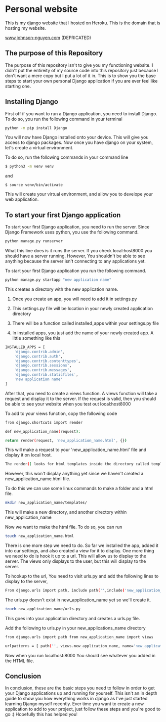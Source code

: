 # Personal website

This is my django website that I hosted on Heroku. This is the domain that is hosting my website. 

www.johnson-nguyen.com (DEPRICATED)

## The purpose of this Repository

The purpose of this repository isn't to give you my functioning website. I didn't put the entireity of my source code into this repository just because I don't want a mere copy but I put a lot of it in. This is to show you the base steps to start your own personal Django application if you are ever feel like starting one. 



## Installing Django

First off if you want to run a Django application, you need to install Django. To do so, you run the following command in your terminal

```bash
python -m pip install Django
```

You will now have Django installed onto your device. This will give you access to django packages. Now once you have django on your system, let's create a virtual environment.

To do so, run the following commands in your command line
```bash
$ python3 -m venv venv 
```
and 
```
$ source venv/bin/activate
```

This will create your virtual environment, and allow you to develope your web application.

## To start your first Django application 

To start your first Django application, you need to run the server. Since Django Framework uses python, you use the following command.
```bash
python manage.py runserver 
```

What this line does is it runs the server. If you check local:host8000 you should have a server running. However, You shouldn't be able to see anything because the server isn't connecting to any applications yet.

To start your first Django application you run the following command.

```bash
python manage.py startapp "new application name" 
```

This creates a directory with the new application name.



1. Once you create an app, you will need to add it in settings.py

2. This settings.py file will be location in your newly created application directory

3. There will be a function called installed_apps within your settings.py file

4. In installed apps, you just add the name of your newly created app. A little something like this


```bash
INSTALLED_APPS = [
    'django.contrib.admin',
    'django.contrib.auth',
    'django.contrib.contenttypes',
    'django.contrib.sessions',
    'django.contrib.messages',
    'django.contrib.staticfiles',
    'new application name'
]
```

 After that, you need to create a views function.
 A views function will take a request and display it to the server.
 If the request is valid, then you should be able to see your website when you test out local:host8000
 
 To add to your views function, copy the following code 
 
 
```bash
from django.shortcuts import render

def new_application_name(request): 

return render(request, 'new_application_name.html', {})
```

This will make a request to your 'new_application_name.html' file and display it on local host. 

```bash
The render() looks for html templates inside the directory called templates inside the app directory.
```

However, this won't display anything yet since we haven't created a new_application_name.html file.

To do this we can use some linux commands to make a folder and a html file.

```bash
mkdir new_application_name/templates/
```
This will make a new directory, and another directory within new_application_name

Now we want to make the html file. To do so, you can run

```bash
touch new_application_name.html
```
There is one more step we need to do. 
So far we installed the app, added it into our settings, and also created a view for it to display. One more thing we need to do is hook it up to a url. This will allow us to display to the server. The views only displays to the user, but this will display to the server.

To hookup to the url, You need to visit urls.py and add the following lines to display to the server,

```bash
From django.urls import path, include path('',include('new_application_name.urls')),
```

The urls.py doesn't exist in new_application_name yet so we'll create it.

```bash
touch new_application_name/urls.py
```
This goes into your application directory and creates a urls.py file.


Add the following to urls.py in your new_applications_name directory

```bash
from django.urls import path from new_application_name import views

urlpatterns = [ path('', views.new_application_name, name='new_application_name'), ]
```

Now when you run localhost:8000 You should see whatever you added in the HTML file.

## Conclusion

In conclusion, these are the basic steps you need to follow in order to get your Django applications up and running for yourself.
This isn't an in depth guide to show you how everything works in django as I've just started learning Django myself recently.
Ever time you want to create a new application to add to your project, just follow these steps and you're good to go :)
Hopefully this has helped you!

